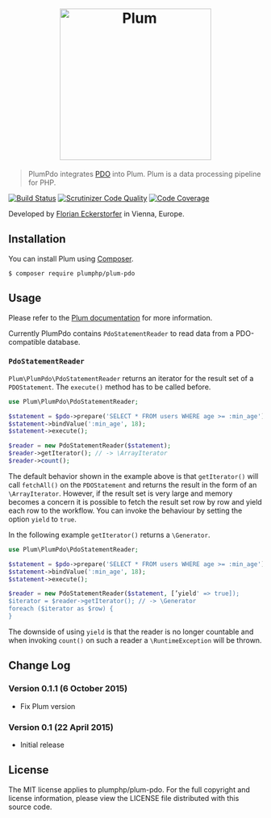 <h1 align="center">
    <img src="http://cdn.florian.ec/plum-logo.svg" alt="Plum" width="300">
</h1>

> PlumPdo integrates [PDO](http://php.net/manual/en/book.pdo.php) into Plum. Plum is a data processing pipeline for PHP.

[![Build Status](https://travis-ci.org/plumphp/plum-pdo.svg)](https://travis-ci.org/plumphp/plum-pdo)
[![Scrutinizer Code Quality](https://scrutinizer-ci.com/g/plumphp/plum-pdo/badges/quality-score.png?b=master)](https://scrutinizer-ci.com/g/plumphp/plum-pdo/?branch=master)
[![Code Coverage](https://scrutinizer-ci.com/g/plumphp/plum-pdo/badges/coverage.png?b=master)](https://scrutinizer-ci.com/g/plumphp/plum-pdo/?branch=master)

Developed by [Florian Eckerstorfer](https://florian.ec) in Vienna, Europe.


Installation
------------

You can install Plum using [Composer](http://getcomposer.org).

```shell
$ composer require plumphp/plum-pdo
```


Usage
-----

Please refer to the [Plum documentation](https://github.com/plumphp/plum/blob/master/docs/index.md) for more
information.

Currently PlumPdo contains `PdoStatementReader` to read data from a PDO-compatible database.

### `PdoStatementReader`

`Plum\PlumPdo\PdoStatementReader` returns an iterator for the result set of a `PDOStatement`. The `execute()` method
has to be called before.

```php
use Plum\PlumPdo\PdoStatementReader;

$statement = $pdo->prepare('SELECT * FROM users WHERE age >= :min_age');
$statement->bindValue(':min_age', 18);
$statement->execute();

$reader = new PdoStatementReader($statement);
$reader->getIterator(); // -> \ArrayIterator
$reader->count();
```

The default behavior shown in the example above is that `getIterator()` will call `fetchAll()` on the `PDOStatement`
and returns the result in the form of an `\ArrayIterator`. However, if the result set is very large and memory becomes
a concern it is possible to fetch the result set row by row and yield each row to the workflow. You can invoke the
behaviour by setting the option `yield` to `true`.

In the following example `getIterator()` returns a `\Generator`.

```php
use Plum\PlumPdo\PdoStatementReader;

$statement = $pdo->prepare('SELECT * FROM users WHERE age >= :min_age');
$statement->bindValue(':min_age', 18);
$statement->execute();

$reader = new PdoStatementReader($statement, [’yield' => true]);
$iterator = $reader->getIterator(); // -> \Generator
foreach ($iterator as $row) {
}
```

The downside of using `yield` is that the reader is no longer countable and when invoking `count()` on such a reader
a `\RuntimeException` will be thrown.


Change Log
----------

### Version 0.1.1 (6 October 2015)

- Fix Plum version

### Version 0.1 (22 April 2015)

- Initial release


License
-------

The MIT license applies to plumphp/plum-pdo. For the full copyright and license information,
please view the LICENSE file distributed with this source code.
